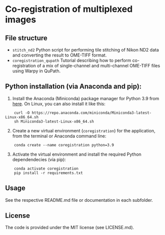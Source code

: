 # Co-registration of multiplexed images


## File structure

- `stitch_nd2` Python script for performing tile stitching of Nikon ND2 data and converting the result to OME-TIFF format.
- `coregistration_qupath` Tutorial describing how to perform co-registration of a mix of single-channel and multi-channel OME-TIFF files using Warpy in QuPath.


## Python installation (via Anaconda and pip):

1. Install the Anaconda (Miniconda) package manager for Python 3.9 from [here](https://docs.conda.io/en/latest/miniconda.html). On Linux, you can also install it like this:
```
    curl -O https://repo.anaconda.com/miniconda/Miniconda3-latest-Linux-x86_64.sh  
    sh Miniconda3-latest-Linux-x86_64.sh
```
2. Create a new virtual environment (`coregistration`) for the application, from the terminal or Anaconda command line:
```
    conda create --name coregistration python=3.9
```
3. Activate the virtual environment and install the required Python dependendecies (via pip):
```
    conda activate coregistration
    pip install -r requirements.txt
```


## Usage

See the respective README.md file or documentation in each subfolder.


## License

The code is provided under the MIT license (see LICENSE.md).
